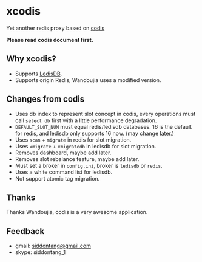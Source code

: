 # xcodis

Yet another redis proxy based on [codis](https://github.com/wandoulabs/codis)

**Please read codis document first.**

## Why xcodis?

+ Supports [LedisDB](https://github.com/siddontang/ledisdb).
+ Supports origin Redis, Wandoujia uses a modified version.

## Changes from codis

+ Uses db index to represent slot concept in codis, every operations must call `select db` first with a little performance degradation.
+ `DEFAULT_SLOT_NUM` must equal redis/ledisdb databases. 16 is the default for redis, and ledisdb only supports 16 now. (may change later.)
+ Uses `scan` + `migrate` in redis for slot migration.
+ Uses `xmigrate` + `xmigratedb` in ledisdb for slot migration.
+ Removes dashboard, maybe add later. 
+ Removes slot rebalance feature, maybe add later.
+ Must set a broker in `config.ini`, broker is `ledisdb` or `redis`.
+ Uses a white command list for ledisdb.
+ Not support atomic tag migration.

## Thanks

Thanks Wandoujia, codis is a very awesome application.

## Feedback

+ gmail: siddontang@gmail.com
+ skype: siddontang_1
